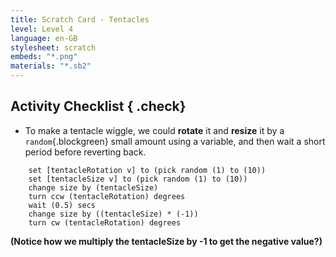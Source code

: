 ```yaml
---
title: Scratch Card - Tentacles
level: Level 4
language: en-GB
stylesheet: scratch
embeds: "*.png"
materials: "*.sb2"
---
```


## Activity Checklist { .check}

+ To make a tentacle wiggle, we could **rotate** it and **resize** it by a `random`{.blockgreen} small amount using a variable, and then wait a short period before reverting back.
```blocks
	set [tentacleRotation v] to (pick random (1) to (10))
	set [tentacleSize v] to (pick random (1) to (10))
	change size by (tentacleSize)
	turn ccw (tentacleRotation) degrees
	wait (0.5) secs
	change size by ((tentacleSize) * (-1))
	turn cw (tentacleRotation) degrees
```

**(Notice how we multiply the tentacleSize by -1 to get the negative value?)**
